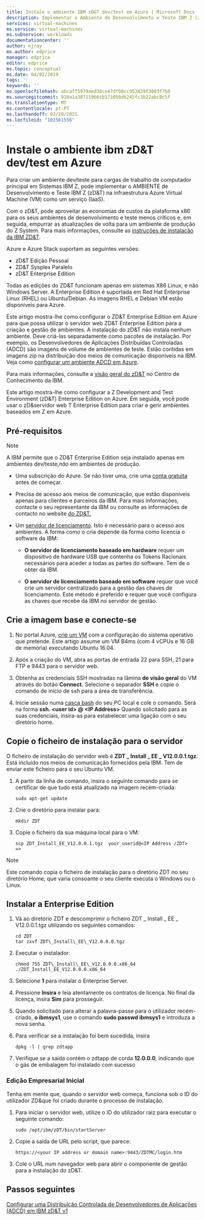 ```yaml
---
title: Instale o ambiente IBM zD&T dev/test em Azure | Microsoft Docs
description: Implementar o Ambiente de Desenvolvimento e Teste IBM Z (zD&T) na infraestrutura da Máquina Virtual Azure (VM) como serviço (IaaS).
services: virtual-machines
ms.service: virtual-machines
ms.subservice: workloads
documentationcenter: ''
author: njray
ms.author: edprice
manager: edprice
editor: edprice
ms.topic: conceptual
ms.date: 04/02/2019
tags: ''
keywords: ''
ms.openlocfilehash: abcaff5979aed38ce47df08cc953829f3003f7b0
ms.sourcegitcommit: 910a1a38711966cb171050db245fc3b22abc8c5f
ms.translationtype: MT
ms.contentlocale: pt-PT
ms.lasthandoff: 03/20/2021
ms.locfileid: "102561556"
---
```

# <a name="install-ibm-zdt-devtest-environment-on-azure"></a>Instale o ambiente ibm zD&T dev/test em Azure

Para criar um ambiente dev/teste para cargas de trabalho de computador principal em Sistemas IBM Z, pode implementar o AMBIENTE de Desenvolvimento e Teste IBM Z (zD&T) na infraestrutura Azure Virtual Machine (VM) como um serviço (IaaS).

Com o zD&T, pode aproveitar as economias de custos da plataforma x86 para os seus ambientes de desenvolvimento e teste menos críticos e, em seguida, empurrar as atualizações de volta para um ambiente de produção do Z System. Para mais informações, consulte as [instruções de instalação da IBM ZD&T](https://www-01.ibm.com/support/docview.wss?uid=swg24044565#INSTALL).

Azure e Azure Stack suportam as seguintes versões:

- zD&T Edição Pessoal
- ZD&T Sysplex Paralelo
- zD&T Enterprise Edition

Todas as edições do ZD&T funcionam apenas em sistemas X86 Linux, e não Windows Server. A Enterprise Edition é suportada em Red Hat Enterprise Linux (RHEL) ou Ubuntu/Debian. As imagens RHEL e Debian VM estão disponíveis para Azure.

Este artigo mostra-lhe como configurar o ZD&T Enterprise Edition em Azure para que possa utilizar o servidor web ZD&T Enterprise Edition para a criação e gestão de ambientes. A instalação do zD&T não instala nenhum ambiente. Deve criá-las separadamente como pacotes de instalação. Por exemplo, os Desenvolvedores de Aplicações Distribuídas Controladas (ADCD) são imagens de volume de ambientes de teste. Estão contidas em imagens zip na distribuição dos meios de comunicação disponíveis na IBM. Veja como [configurar um ambiente ADCD em Azure](demo.md).

Para mais informações, consulte a [visão geral do zD&T](https://www.ibm.com/support/knowledgecenter/en/SSTQBD_12.0.0/com.ibm.zdt.overview.gs.doc/topics/c_product_overview.html) no Centro de Conhecimento da IBM.

Este artigo mostra-lhe como configurar a Z Development and Test Environment (zD&T) Enterprise Edition on Azure. Em seguida, você pode usar o zD&servidor web T Enterprise Edition para criar e gerir ambientes baseados em Z em Azure.

## <a name="prerequisites"></a>Pré-requisitos

> [!NOTE]
> A IBM permite que o ZD&T Enterprise Edition seja instalado apenas em ambientes dev/teste,*não* em ambientes de produção.

- Uma subscrição do Azure. Se não tiver uma, crie uma [conta gratuita](https://azure.microsoft.com/free/?WT.mc_id=A261C142F) antes de começar.

- Precisa de acesso aos meios de comunicação, que estão disponíveis apenas para clientes e parceiros da IBM. Para mais informações, contacte o seu representante da IBM ou consulte as informações de contacto no website [do ZD&T.](https://www.ibm.com/us-en/marketplace/z-systems-development-test-environment)

- Um [servidor de licenciamento](https://www.ibm.com/support/knowledgecenter/en/SSTQBD_12.0.0/com.ibm.zsys.rdt.tools.user.guide.doc/topics/zdt_ee.html). Isto é necessário para o acesso aos ambientes. A forma como o cria depende da forma como licencia o software da IBM:

     - **O servidor de licenciamento baseado em hardware** requer um dispositivo de hardware USB que contenha os Tokens Racionais necessários para aceder a todas as partes do software. Tem de o obter da IBM.

     - **O servidor de licenciamento baseado em software** requer que você crie um servidor centralizado para a gestão das chaves de licenciamento. Este método é preferido e requer que você configura as chaves que recebe da IBM no servidor de gestão.

## <a name="create-the-base-image-and-connect"></a>Crie a imagem base e conecte-se

1. No portal Azure, [crie um VM](../../../linux/quick-create-portal.md) com a configuração do sistema operativo que pretende. Este artigo assume um VM B4ms (com 4 vCPUs e 16 GB de memória) executando Ubuntu 16.04.

2. Após a criação do VM, abra as portas de entrada 22 para SSH, 21 para FTP e 9443 para o servidor web.

3. Obtenha as credenciais SSH mostradas na lâmina **de visão geral** do VM através do botão **Connect.** Selecione o separador **SSH** e copie o comando de início de ssh para a área de transferência.

4. Inicie sessão numa [casca bash](../../../../cloud-shell/quickstart.md) do seu PC local e cole o comando. Será na forma **ssh. \<user id\> \@ \<IP Address\>** Quando solicitado para as suas credenciais, insira-as para estabelecer uma ligação com o seu diretório home.

## <a name="copy-the-installation-file-to-the-server"></a>Copie o ficheiro de instalação para o servidor

O ficheiro de instalação do servidor web é **ZDT \_ Install \_ EE \_ V12.0.0.1.tgz**. Está incluído nos meios de comunicação fornecidos pela IBM. Tem de enviar este ficheiro para o seu Ubuntu VM.

1. A partir da linha de comando, insira o seguinte comando para se certificar de que tudo está atualizado na imagem recém-criada:

    ```
    sudo apt-get update
    ```

2. Crie o diretório para instalar para:

    ```
    mkdir ZDT
    ```

3. Copie o ficheiro da sua máquina local para o VM:

    ```
    scp ZDT_Install_EE_V12.0.0.1.tgz  your_userid@<IP Address /ZDT>   =>
    ```
    
> [!NOTE]
> Este comando copia o ficheiro de instalação para o diretório ZDT no seu diretório Home, que varia consoante o seu cliente executa o Windows ou o Linux.

## <a name="install-the-enterprise-edition"></a>Instalar a Enterprise Edition

1. Vá ao diretório ZDT e descomprimir o ficheiro ZDT \_ Install \_ EE \_ V12.0.0.1.tgz utilizando os seguintes comandos:

    ```
    cd ZDT
    tar zxvf ZDT\_Install\_EE\_V12.0.0.0.tgz
    ```

2. Executar o instalador:

    ```
    chmod 755 ZDT\_Install\_EE\_V12.0.0.0.x86_64
    ./ZDT_Install_EE_V12.0.0.0.x86_64
    ```

3. Selecione **1** para instalar o Enterprise Server.

4. Pressione **Insira** e leia atentamente os contratos de licença. No final da licença, insira **Sim** para prosseguir.

5. Quando solicitado para alterar a palavra-passe para o utilizador recém-criado, **o ibmsys1**, use o comando **sudo passwd ibmsys1** e introduza a nova senha.

6. Para verificar se a instalação foi bem sucedida, insira

    ```
    dpkg -l | grep zdtapp
    ```

7. Verifique se a saída contém o zdtapp de corda **12.0.0.0**, indicando que o gás de embalagem foi instalado com sucesso

### <a name="starting-enterprise-edition"></a>Edição Empresarial Inicial

Tenha em mente que, quando o servidor web começa, funciona sob o ID do utilizador ZD&que foi criado durante o processo de instalação.

1. Para iniciar o servidor web, utilize o ID do utilizador raiz para executar o seguinte comando:

    ```
    sudo /opt/ibm/zDT/bin/startServer
    ```

2. Copie a saída de URL pelo script, que parece:

    ```
    https://<your IP address or domain name>:9443/ZDTMC/login.htm
    ```

3. Cole o URL num navegador web para abrir o componente de gestão para a instalação do zD&T.

## <a name="next-steps"></a>Passos seguintes

[Configurar uma Distribuição Controlada de Desenvolvedores de Aplicações (ADCD) em IBM zD&T v1](./demo.md)
